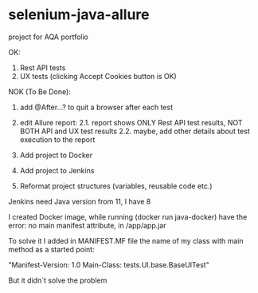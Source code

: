 # selenium-java-allure
project for AQA portfolio 

OK: 

1. Rest API tests 
2. UX tests (clicking Accept Cookies button is OK)

NOK (To Be Done): 

1. add @After...? to quit a browser after each test 
2. edit Allure report: 
  2.1. report shows ONLY Rest API test results, NOT BOTH API and UX test results 
  2.2. maybe, add other details about test execution to the report 
  
3. Add project to Docker 
4. Add project to Jenkins 
5. Reformat project structures (variables, reusable code etc.)


Jenkins need Java version from 11, I have 8 

I created Docker image, while running (docker run java-docker) have the error: no main manifest attribute, in /app/app.jar 

To solve it I added in MANIFEST.MF file the name of my class with main method as a started point: 

"Manifest-Version: 1.0
Main-Class: tests.UI.base.BaseUITest" 

But it didn`t solve the problem



